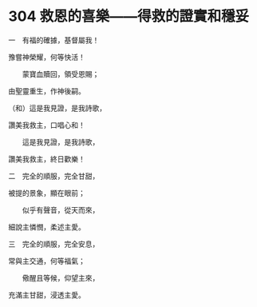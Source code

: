 # 304 救恩的喜樂——得救的證實和穩妥

一　有福的確據，基督屬我！

豫嘗神榮耀，何等快活！

　　蒙寶血贖回，領受恩賜；

由聖靈重生，作神後嗣。

（和）這是我見證，是我詩歌，

讚美我救主，口唱心和！

　　這是我見證，是我詩歌，

讚美我救主，終日歡樂！

二　完全的順服，完全甘甜，

被提的景象，顯在眼前；

　　似乎有聲音，從天而來，

細說主憐憫，柔述主愛。

三　完全的順服，完全安息，

常與主交通，何等福氣；

　　儆醒且等候，仰望主來，

充滿主甘甜，浸透主愛。

